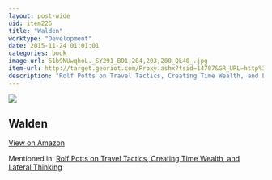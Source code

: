 ```yaml
---
layout: post-wide
uid: item226
title: "Walden"
worktype: "Development"
date: 2015-11-24 01:01:01
categories: book
image-url: 51b9NUwqhoL._SY291_BO1,204,203,200_QL40_.jpg
item-url: http://target.georiot.com/Proxy.ashx?tsid=14707&GR_URL=http%3A%2F%2Fwww.amazon.com%2FWalden-Henry-David-Thoreau%2Fdp%2F149968634X%2F
description: "Rolf Potts on Travel Tactics, Creating Time Wealth, and Lateral Thinking"
---
```

<a href="http://target.georiot.com/Proxy.ashx?tsid=14707&GR_URL=http%3A%2F%2Fwww.amazon.com%2FWalden-Henry-David-Thoreau%2Fdp%2F149968634X%2F" target="blank"><img src="../../../../img/thumbs/51b9NUwqhoL._SY291_BO1,204,203,200_QL40_.jpg" class="prod-img"></a>
<h2>Walden</h2>
<p><a class="btn btn-primary" href="http://target.georiot.com/Proxy.ashx?tsid=14707&GR_URL=http%3A%2F%2Fwww.amazon.com%2FWalden-Henry-David-Thoreau%2Fdp%2F149968634X%2F" target="blank">View on Amazon</a><p>
<p>Mentioned in: <a href="http://fourhourworkweek.com/2014/11/04/rolf-potts/" target="blank">Rolf Potts on Travel Tactics, Creating Time Wealth, and Lateral Thinking</a></p>
